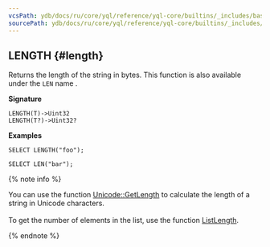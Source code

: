 ```yaml
---
vcsPath: ydb/docs/ru/core/yql/reference/yql-core/builtins/_includes/basic/length.md
sourcePath: ydb/docs/ru/core/yql/reference/yql-core/builtins/_includes/basic/length.md
---
```

## LENGTH {#length}

Returns the length of the string in bytes. This function is also available under the `LEN` name .

**Signature**
```
LENGTH(T)->Uint32
LENGTH(T?)->Uint32?
```

**Examples**
```yql
SELECT LENGTH("foo");
```
```yql
SELECT LEN("bar");
```

{% note info %}

You can use the function [Unicode::GetLength](../../../udf/list/unicode.md) to calculate the length of a string in Unicode characters.<br><br>To get the number of elements in the list, use the function [ListLength](../../list.md#listlength).

{% endnote %}

